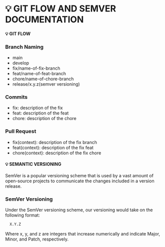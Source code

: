 # 💡 GIT FLOW AND SEMVER DOCUMENTATION

#### 💡 GIT FLOW

<h3>Branch Naming</h3>

- main
- develop
- fix/name-of-fix-branch
- feat/name-of-feat-branch
- chore/name-of-chore-branch
- release/x.y.z(semver versioning)

<h3>Commits</h3>

- fix: description of the fix
- feat: description of the feat
- chore: description of the chore


<h3>Pull Request</h3>

- fix(context): description of the fix branch
- feat(context): description of the fix feat
- chore(context): description of the fix chore


#### 💡 SEMANTIC VERSIONING

SemVer is a popular versioning scheme that is used by a vast amount of open-source projects to communicate the changes included in a version release. 

<h3>SemVer Versioning</h3>

Under the SemVer versioning scheme, our versioning would take on the following format:

 ```sh
   X.Y.Z
   ```

Where x, y, and z are integers that increase numerically and indicate Major, Minor, and Patch, respectively.
